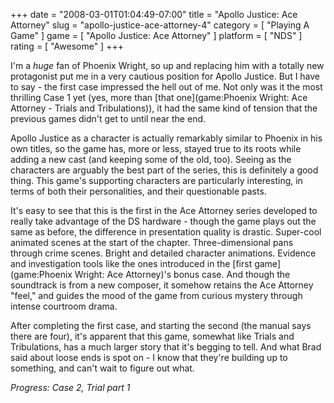 +++
date = "2008-03-01T01:04:49-07:00"
title = "Apollo Justice: Ace Attorney"
slug = "apollo-justice-ace-attorney-4"
category = [ "Playing A Game" ]
game = [ "Apollo Justice: Ace Attorney" ]
platform = [ "NDS" ]
rating = [ "Awesome" ]
+++

I'm a <i>huge</i> fan of Phoenix Wright, so up and replacing him with a totally new protagonist put me in a very cautious position for Apollo Justice.  But I have to say - the first case impressed the hell out of me.  Not only was it the most thrilling Case 1 yet (yes, more than [that one](game:Phoenix Wright: Ace Attorney - Trials and Tribulations)), it had the same kind of tension that the previous games didn't get to until near the end.

Apollo Justice as a character is actually remarkably similar to Phoenix in his own titles, so the game has, more or less, stayed true to its roots while adding a new cast (and keeping some of the old, too).  Seeing as the characters are arguably the best part of the series, this is definitely a good thing.  This game's supporting characters are particularly interesting, in terms of both their personalities, and their questionable pasts.

It's easy to see that this is the first in the Ace Attorney series developed to really take advantage of the DS hardware - though the game plays out the same as before, the difference in presentation quality is drastic.  Super-cool animated scenes at the start of the chapter.  Three-dimensional pans through crime scenes.  Bright and detailed character animations.  Evidence and investigation tools like the ones introduced in the [first game](game:Phoenix Wright: Ace Attorney)'s bonus case.  And though the soundtrack is from a new composer, it somehow retains the Ace Attorney "feel," and guides the mood of the game from curious mystery through intense courtroom drama.

After completing the first case, and starting the second (the manual says there are four), it's apparent that this game, somewhat like Trials and Tribulations, has a much larger story that it's begging to tell.  And what Brad said about loose ends is spot on - I know that they're building up to something, and can't wait to figure out what.

<i>Progress: Case 2, Trial part 1</i>